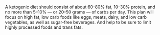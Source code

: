 A ketogenic diet should consist of about 60–80% fat, 10–30% protein, and no more than 5–10% — or 20–50 grams — of carbs per day. This plan will focus on high fat, low carb foods like eggs, meats, dairy, and low carb vegetables, as well as sugar-free beverages. And help to be sure to limit highly processed foods and trans fats.
